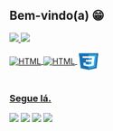 ## Bem-vindo(a) 😁

 <div>
   <a href="https://github.com/C0D3DMK">
   <img height="180em" src="https://github-readme-stats.vercel.app/api?username=C0D3DMK&show_icons=true&theme=tokyonight&include_all_commits=true&count_private=true"/>
   <img height="180em" src="https://github-readme-stats.vercel.app/api/top-langs/?username=C0D3DMK&layout=compact&langs_count=6&theme=tokyonight"/>
</div>
          
<div style="display: inline_block"><br>
 <img align="center" alt="HTML" height="30" width="40" src="https://cdn.jsdelivr.net/gh/devicons/devicon@latest/icons/python/python-original.svg" />
 <img align="center" alt="HTML" height="30" width="40" src="https://logos-world.net/wp-content/uploads/2022/02/Power-BI-Logo-700x394.png">
  <img align="center" alt="CSS" height="30" width="40" src="https://raw.githubusercontent.com/devicons/devicon/master/icons/css3/css3-original.svg">
</div>
 
<br>
 
### Segue lá.
 
<div> 
  <a href="https://www.youtube.com/@C0D3DMK" target="_blank"><img src="https://img.shields.io/badge/YouTube-FF0000?style=for-the-badge&logo=youtube&logoColor=white" target="_blank"></a>
  <a href="https://instagram.com/C0D3DMK" target="_blank"><img src="https://img.shields.io/badge/-Instagram-%23E4405F?style=for-the-badge&logo=instagram&logoColor=white" target="_blank"></a>
   <a href = "mailto:eprojectme@gmail.com"><img src="https://img.shields.io/badge/-Gmail-%23333?style=for-the-badge&logo=gmail&logoColor=white" target="_blank"></a>
  <a href="https://www.linkedin.com/in/C0D3DMK" target="_blank"><img src="https://img.shields.io/badge/-LinkedIn-%230077B5?style=for-the-badge&logo=linkedin&logoColor=white" target="_blank"></a>
</div>
